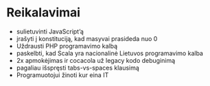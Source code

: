 # Reikalavimai
* sulietuvinti JavaScript’ą
* įrašyti į konstituciją, kad masyvai prasideda nuo 0
* Uždrausti PHP programavimo kalbą
* paskelbti, kad Scala yra nacionalinė Lietuvos programavimo kalba
* 2x apmokėjimas ir cocacola už legacy kodo debuginimą
* pagaliau išspręsti tabs-vs-spaces klausimą
* Programuotojui žinoti kur eina IT
